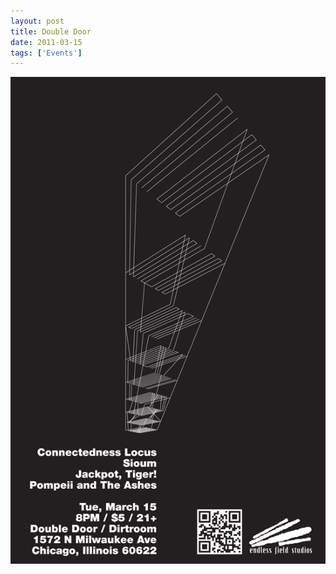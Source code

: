 ```yaml
---
layout: post
title: Double Door
date: 2011-03-15
tags: ['Events']
---
```

![Double Door](/assets/images/2011-03-15.jpg)
